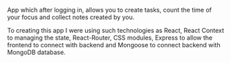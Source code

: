 App which after logging in, allows you to create tasks, count the time of your focus and collect notes created by you.

To creating this app I were using such technologies as React, React Context to managing the state, React-Router, CSS modules, Express to allow the frontend to connect with backend and Mongoose to connect backend with MongoDB database.
